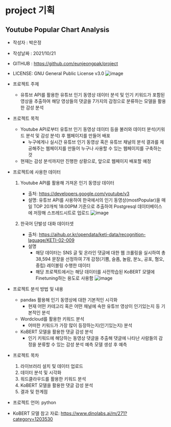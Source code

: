 # project 기획
## Youtube Popular Chart Analysis
  - 작성자 : 박은정
  - 작성날짜 : 2021/10/21
  - GITHUB : https://github.com/eunjeongpak/project
  - LICENSE: GNU General Public License v3.0
   ![image](https://user-images.githubusercontent.com/76864400/138218131-603e665c-10a1-4a2e-8c59-d39687fd1596.png)

- 프로젝트 주제
  - 유튜브 API를 활용한 유튜브 인기 동영상 데이터 분석 및 인기 키워드가 포함된 영상을 추출하여 해당 영상들의 댓글을 7가지의 감정으로 분류하는 모델을 활용한 감성 분석

- 프로젝트 목적
  - Youtube API로부터 유튜브 인기 동영상 데이터 등을 불러와 데이터 분석(키워드 분석 및 감성 분석) 후 웹페이지를 만들어 배포
    - 누구에게나 실시간 유튜브 인기 동영상 혹은 유튜브 채널의 분석 결과를 제공해주는 웹페이지를 만들어 누구나 사용할 수 있는 웹페이지를 구축하는 것
  - 현재는 감성 분석까지만 진행한 상황으로, 앞으로 웹페이지 배포할 예정

- 프로젝트에 사용한 데이터
  1. Youtube API를 활용해 가져온 인기 동영상 데이터
      - 출처: https://developers.google.com/youtube/v3
      - 설명: 유튜브 API를 사용하여 한국에서의 인기 동영상(mostPopular)을 매일 TOP 20개씩 18:00PM 기준으로 추출하여 Postgresql 데이터베이스에 저장해 스프레드시트로 업로드
        ![image](https://user-images.githubusercontent.com/76864400/138220402-a9e32e0f-0e77-43f3-acc6-a50647cd5dc5.png)

  
  2. 한국어 단발성 대화 데이터셋
      - 출처: https://aihub.or.kr/opendata/keti-data/recognition-laguage/KETI-02-009
      - 설명
        - 해당 데이터는 SNS 글 및 온라인 댓글에 대한 웹 크롤링을 실시하여 총 38,594 문장을 선정하여 7개 감정(기쁨, 슬픔, 놀람, 분노, 공포, 혐오, 중립) 레이블링 수행한 데이터
        - 해당 프로젝트에서는 해당 데이터를 사전학습된 KoBERT 모델에 Finetuning하는 용도로 사용함
        ![image](https://user-images.githubusercontent.com/76864400/138218777-6d2e6605-bc26-4ae8-b59d-34bbdb56653c.png)

- 프로젝트 분석 방법 및 내용
  - pandas 활용해 인기 동영상에 대한 기본적인 시각화
    - 현재 어떤 카테고리 혹은 어떤 채널에 속한 유튜브 영상이 인기있는지 등 기본적인 분석
  - Wordcloud를 활용한 키워드 분석
    - 어떠한 키워드가 가장 많이 등장하는지(인기있는지) 분석
  - KoBERT 모델을 활용한 댓글 감성 분석
    - 인기 키워드에 해당하는 동영상 댓글을 추출해 댓글에 나타난 사람들의 감정을 분류할 수 있는 감성 분석 예측 모델 생성 후 예측

- 프로젝트 목차
  1) 라이브러리 설치 및 데이터 업로드
  2) 데이터 분석 및 시각화
  3) 워드클라우드를 활용한 키워드 분석
  4) KoBERT 모델을 활용한 댓글 감성 분석
  5) 결과 및 한계점

- 프로젝트 언어: python

- KoBERT 모델 참고 자료: https://www.dinolabs.ai/m/271?category=1203530







